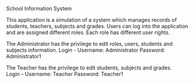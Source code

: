 School Information System

This application is a simulation of a system which manages records of students, teachers, subjects and grades. Users can log into the application and are assigned different roles. Each role has different user rights.

The Administrator has the privilege to edit roles, users, students and subjects information. 
Login - Username: Administrator Password: Administrator1

The Teacher has the privilege to edit students, subjects and grades.   
Login - Username: Teacher Password: Teacher1


